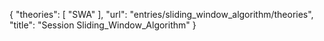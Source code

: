 {
    "theories": [
        "SWA"
    ],
    "url": "entries/sliding_window_algorithm/theories",
    "title": "Session Sliding_Window_Algorithm"
}